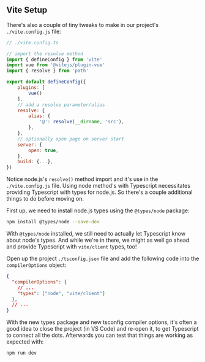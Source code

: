 ## Vite Setup

There's also a couple of tiny tweaks to make in our project's `./vite.config.js` file:

```javascript
// ./vite.config.ts

// import the resolve method
import { defineConfig } from 'vite'
import vue from '@vitejs/plugin-vue'
import { resolve } from 'path'

export default defineConfig({
    plugins: [
        vue()
    ],
    // add a resolve parameter/alias
    resolve: {
        alias: {
            '@': resolve(__dirname, 'src'),
        },
    },
    // optionally open page on server start
    server: {
        open: true,
    },
    build: {...},
})
```

Notice node.js's `resolve()` method import and it's use in the `./vite.config.js` file. Using node method's with Typescript necessitates providing Typescript with types for node.js. So there's a couple additional things to do before moving on.

First up, we need to install node.js types using the `@types/node` package:

```bash
npm install @types/node --save-dev
```

With `@types/node` installed, we still need to actually let Typescript know about node's types. And while we're in there, we might as well go ahead and provide Typescript with `vite/client` types, too!

Open up the project `./tsconfig.json` file and add the following code into the `compilerOptions` object:

```json
{
  "compilerOptions": {
    // ...
    "types": ["node", "vite/client"]
  },
  // ...
}
```

With the new types package and new tsconfig compiler options, it's often a good idea to close the project (in VS Code) and re-open it, to get Typescript to connect all the dots. Afterwards you can test that things are working as expected with:

```bash
npm run dev
```
